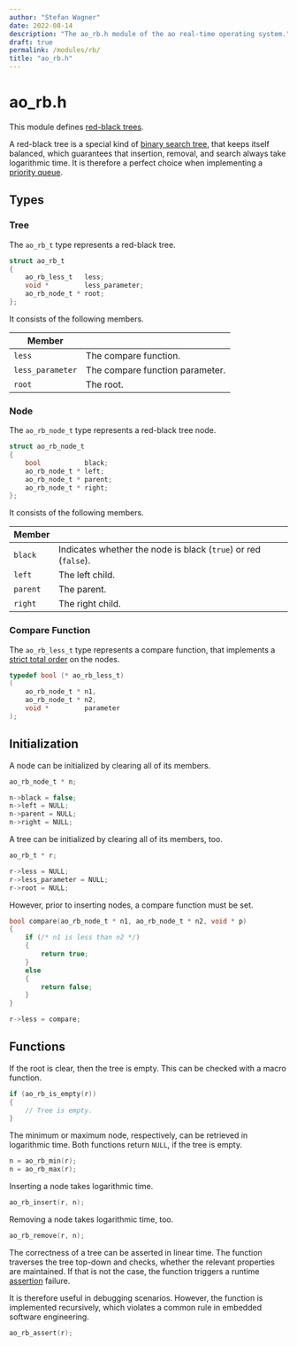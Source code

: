 ```yaml
---
author: "Stefan Wagner"
date: 2022-08-14
description: "The ao_rb.h module of the ao real-time operating system."
draft: true
permalink: /modules/rb/
title: "ao_rb.h"
---
```


# ao_rb.h

This module defines [red-black trees](https://en.wikipedia.org/wiki/Red%E2%80%93black_tree).

A red-black tree is a special kind of [binary search tree](https://en.wikipedia.org/wiki/Self-balancing_binary_search_tree), that keeps itself balanced, which guarantees that insertion, removal, and search always take logarithmic time. It is therefore a perfect choice when implementing a [priority queue](https://en.wikipedia.org/wiki/Priority_queue).

## Types

### Tree

The `ao_rb_t` type represents a red-black tree.

```c
struct ao_rb_t
{
    ao_rb_less_t   less;
    void *         less_parameter;
    ao_rb_node_t * root;
};
```

It consists of the following members.

| Member | |
|--------|-|
| `less` | The compare function. |
| `less_parameter` | The compare function parameter. |
| `root` | The root. |

### Node

The `ao_rb_node_t` type represents a red-black tree node.

```c
struct ao_rb_node_t
{
    bool           black;
    ao_rb_node_t * left;
    ao_rb_node_t * parent;
    ao_rb_node_t * right;
};
```

It consists of the following members.

| Member | |
|--------|-|
| `black` | Indicates whether the node is black (`true`) or red (`false`). |
| `left` | The left child. |
| `parent` | The parent. |
| `right` | The right child. |

### Compare Function

The `ao_rb_less_t` type represents a compare function, that implements a [strict total order](https://en.wikipedia.org/wiki/Total_order) on the nodes.

```c
typedef bool (* ao_rb_less_t)
(
    ao_rb_node_t * n1,
    ao_rb_node_t * n2,
    void *         parameter
);
```

## Initialization

A node can be initialized by clearing all of its members.

```c
ao_rb_node_t * n;
```

```c
n->black = false;
n->left = NULL;
n->parent = NULL;
n->right = NULL;
```

A tree can be initialized by clearing all of its members, too.

```c
ao_rb_t * r;
```

```c
r->less = NULL;
r->less_parameter = NULL;
r->root = NULL;
```

However, prior to inserting nodes, a compare function must be set.

```c
bool compare(ao_rb_node_t * n1, ao_rb_node_t * n2, void * p)
{
    if (/* n1 is less than n2 */)
    {
        return true;
    }
    else
    {
        return false;
    }
}
```

```c
r->less = compare;
```

## Functions

If the root is clear, then the tree is empty. This can be checked with a macro function.

```c
if (ao_rb_is_empty(r))
{
    // Tree is empty.
}
```

The minimum or maximum node, respectively, can be retrieved in logarithmic time. Both functions return `NULL`, if the tree is empty.

```c
n = ao_rb_min(r);
n = ao_rb_max(r);
```

Inserting a node takes logarithmic time.

```c
ao_rb_insert(r, n);
```

Removing a node takes logarithmic time, too.

```c
ao_rb_remove(r, n);
```

The correctness of a tree can be asserted in linear time. The function traverses the tree top-down and checks, whether the relevant properties are maintained. If that is not the case, the function triggers a runtime [assertion](assert.md) failure.

It is therefore useful in debugging scenarios. However, the function is implemented recursively, which violates a common rule in embedded software engineering.

```c
ao_rb_assert(r);
```

